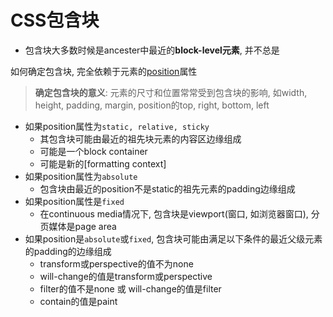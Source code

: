 # CSS包含块

- 包含块大多数时候是ancester中最近的**block-level元素**, 并不总是

如何确定包含块, 完全依赖于元素的[position](CSS_Positioning.md)属性

> **确定包含块的意义**: 元素的尺寸和位置常常受到包含块的影响, 如width, height, padding, margin, position的top, right, bottom, left

- 如果position属性为`static, relative, sticky`
  - 其包含块可能由最近的祖先块元素的内容区边缘组成
  - 可能是一个block container
  - 可能是新的[formatting context]
- 如果position属性为`absolute`
  - 包含块由最近的position不是static的祖先元素的padding边缘组成
- 如果position属性是`fixed`
  - 在continuous media情况下, 包含块是viewport(窗口, 如浏览器窗口), 分页媒体是page area
- 如果position是`absolute`或`fixed`, 包含块可能由满足以下条件的最近父级元素的padding的边缘组成
  - transform或perspective的值不为none
  - will-change的值是transform或perspective
  - filter的值不是none 或 will-change的值是filter
  - contain的值是paint
